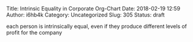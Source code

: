 Title: Intrinsic Equality in Corporate Org-Chart
Date: 2018-02-19 12:59
Author: i6hb4k
Category: Uncategorized
Slug: 305
Status: draft

each person is intrinsically equal, even if they produce different levels of profit for the company
